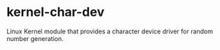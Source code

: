 # kernel-char-dev
Linux Kernel module that provides a character device driver for random number generation.
